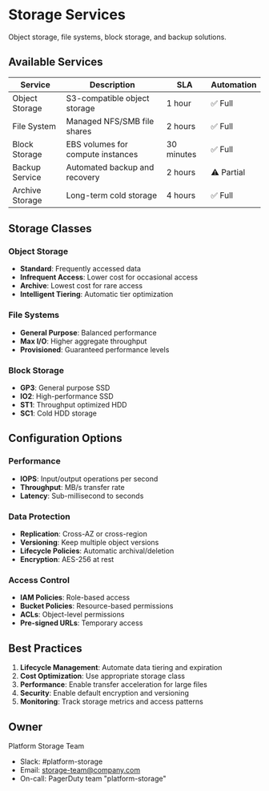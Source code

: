 # Storage Services

Object storage, file systems, block storage, and backup solutions.

## Available Services

| Service | Description | SLA | Automation |
|---------|-------------|-----|------------|
| Object Storage | S3-compatible object storage | 1 hour | ✅ Full |
| File System | Managed NFS/SMB file shares | 2 hours | ✅ Full |
| Block Storage | EBS volumes for compute instances | 30 minutes | ✅ Full |
| Backup Service | Automated backup and recovery | 2 hours | ⚠️ Partial |
| Archive Storage | Long-term cold storage | 4 hours | ✅ Full |

## Storage Classes

### Object Storage
- **Standard**: Frequently accessed data
- **Infrequent Access**: Lower cost for occasional access
- **Archive**: Lowest cost for rare access
- **Intelligent Tiering**: Automatic tier optimization

### File Systems
- **General Purpose**: Balanced performance
- **Max I/O**: Higher aggregate throughput
- **Provisioned**: Guaranteed performance levels

### Block Storage
- **GP3**: General purpose SSD
- **IO2**: High-performance SSD
- **ST1**: Throughput optimized HDD
- **SC1**: Cold HDD storage

## Configuration Options

### Performance
- **IOPS**: Input/output operations per second
- **Throughput**: MB/s transfer rate
- **Latency**: Sub-millisecond to seconds

### Data Protection
- **Replication**: Cross-AZ or cross-region
- **Versioning**: Keep multiple object versions
- **Lifecycle Policies**: Automatic archival/deletion
- **Encryption**: AES-256 at rest

### Access Control
- **IAM Policies**: Role-based access
- **Bucket Policies**: Resource-based permissions
- **ACLs**: Object-level permissions
- **Pre-signed URLs**: Temporary access

## Best Practices

1. **Lifecycle Management**: Automate data tiering and expiration
2. **Cost Optimization**: Use appropriate storage class
3. **Performance**: Enable transfer acceleration for large files
4. **Security**: Enable default encryption and versioning
5. **Monitoring**: Track storage metrics and access patterns

## Owner

Platform Storage Team
- Slack: #platform-storage
- Email: storage-team@company.com
- On-call: PagerDuty team "platform-storage"